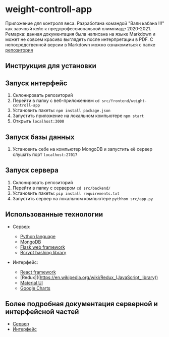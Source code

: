 # weight-controll-app

Приложение для контроля веса. Разработана командой "Вали кабана !!!" как заочный кейс к предпрофессиональной олимпиаде 2020-2021. Ремарка: данная документация была написана на языке Markdown и может не совсем красиво выглядеть после интерпретации в PDF. С непосредственной версии в Markdown можно ознакомиться с папке [репозитория](https://github.com/VALI-KABANA/weight-controll-app)

## Инструкция для установки

## Запуск интерфейс

1. Склонировать репозиторий
2. Перейти в папку с веб-приложением `cd src/frontend/weight-controll-app`
3. Установить пакеты: `npm install package.json`
4. Запустить приложение на локальном компьютере `npm start`
5. Открыть `localhost:3000`

## Запуск базы данных

1. Установить себе на компьютер MongoDB и запустить её сервер слушать порт `localhost:27017`

## Запуск сервера

1. Склонировать репозиторий
2. Перейти в папку с сервером `cd src/backend/`
3. Установить пакеты: `pip install requirements.txt`
4. Запустить сервер на локальном компьютере `pythhon src/app.py`


## Использованные технологии

* Сервер:

  * [Python language](https://en.wikipedia.org/wiki/Python_%28programming_language%29)
  * [MongoDB](https://en.wikipedia.org/wiki/MongoDB)
  * [Flask web framework](https://en.wikipedia.org/wiki/Flask_(web_framework))
  * [Bcrypt hashing library](https://en.wikipedia.org/wiki/bcrypt)

* Интерфейс:
  
  * [React framework](https://en.wikipedia.org/wiki/React_(web_framework))
  * [Redux]((https://en.wikipedia.org/wiki/Redux_(JavaScript_library))
  * [Material UI](https://material-ui.com/)
  * [Google Charts](https://en.wikipedia.org/wiki/Google_Charts) 

## Более подробная документация серверной и интерфейсной частей

* [Сервер](https://github.com/VALI-KABANA/weight-controll-app/blob/main/docs/back.md)
* [Интерфейс](https://github.com/VALI-KABANA/weight-controll-app/blob/main/docs/front.md)

